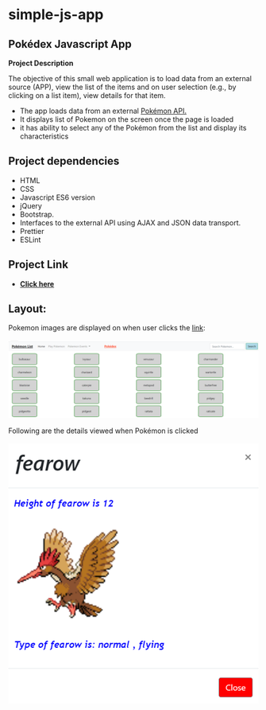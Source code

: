 # simple-js-app

## Pokédex Javascript App

**Project Description**

The objective of this small web application is to load data from an external source (APP), view the list of the items and on user selection (e.g., by clicking on a list item), view details for that item.

- The app loads data from an external [Pokémon API.](https://pokeapi.co/api/v2/pokemon/?limit=75)
- It displays list of Pokemon on the screen once the page is loaded
- it has ability to select any of the Pokémon from the list and display its characteristics

## Project dependencies

- HTML
- CSS
- Javascript ES6 version
- jQuery
- Bootstrap.
- Interfaces to the external API using AJAX and JSON data transport.
- Prettier
- ESLint

## Project Link

- **[Click here](https://nirlepshah.github.io/simple-js-app/)**

## Layout:

Pokemon images are displayed on when user clicks the [link](https://nirlepshah.github.io/simple-js-app/):
<br />
<br />
![alt Main Page](https://github.com/nirlepshah/simple-js-app/blob/main/img/LandingPage.png)

Following are the details viewed when Pokémon is clicked
<br />
<br />
![alt Pokémon Details](https://github.com/nirlepshah/simple-js-app/blob/main/img/PokemonDisplay.png)
